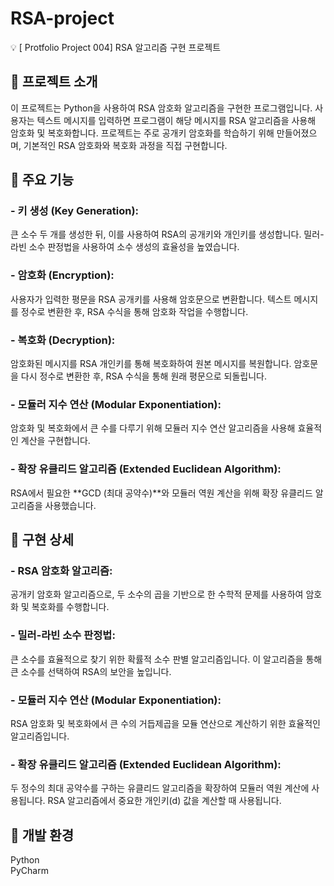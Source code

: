 # RSA-project
💡 [ Protfolio Project 004] RSA 알고리즘 구현 프로젝트 

## 📌 프로젝트 소개
이 프로젝트는 Python을 사용하여 RSA 암호화 알고리즘을 구현한 프로그램입니다. 사용자는 텍스트 메시지를 입력하면 프로그램이 해당 메시지를 RSA 알고리즘을 사용해 암호화 및 복호화합니다. 프로젝트는 주로 공개키 암호화를 학습하기 위해 만들어졌으며, 기본적인 RSA 암호화와 복호화 과정을 직접 구현합니다.  

## 📌 주요 기능
### - 키 생성 (Key Generation):
큰 소수 두 개를 생성한 뒤, 이를 사용하여 RSA의 공개키와 개인키를 생성합니다. 밀러-라빈 소수 판정법을 사용하여 소수 생성의 효율성을 높였습니다.  

### - 암호화 (Encryption): 
사용자가 입력한 평문을 RSA 공개키를 사용해 암호문으로 변환합니다. 텍스트 메시지를 정수로 변환한 후, RSA 수식을 통해 암호화 작업을 수행합니다.  

### - 복호화 (Decryption):
암호화된 메시지를 RSA 개인키를 통해 복호화하여 원본 메시지를 복원합니다. 암호문을 다시 정수로 변환한 후, RSA 수식을 통해 원래 평문으로 되돌립니다.  

### - 모듈러 지수 연산 (Modular Exponentiation):
암호화 및 복호화에서 큰 수를 다루기 위해 모듈러 지수 연산 알고리즘을 사용해 효율적인 계산을 구현합니다.  

### - 확장 유클리드 알고리즘 (Extended Euclidean Algorithm):
RSA에서 필요한 **GCD (최대 공약수)**와 모듈러 역원 계산을 위해 확장 유클리드 알고리즘을 사용했습니다.  

## 📌 구현 상세
### - RSA 암호화 알고리즘:
공개키 암호화 알고리즘으로, 두 소수의 곱을 기반으로 한 수학적 문제를 사용하여 암호화 및 복호화를 수행합니다.  

### - 밀러-라빈 소수 판정법:
큰 소수를 효율적으로 찾기 위한 확률적 소수 판별 알고리즘입니다. 이 알고리즘을 통해 큰 소수를 선택하여 RSA의 보안을 높입니다.  

### - 모듈러 지수 연산 (Modular Exponentiation):
RSA 암호화 및 복호화에서 큰 수의 거듭제곱을 모듈 연산으로 계산하기 위한 효율적인 알고리즘입니다.  

### - 확장 유클리드 알고리즘 (Extended Euclidean Algorithm):
두 정수의 최대 공약수를 구하는 유클리드 알고리즘을 확장하여 모듈러 역원 계산에 사용됩니다. RSA 알고리즘에서 중요한 개인키(d) 값을 계산할 때 사용됩니다.  

## 📌 개발 환경
  Python  
  PyCharm  
